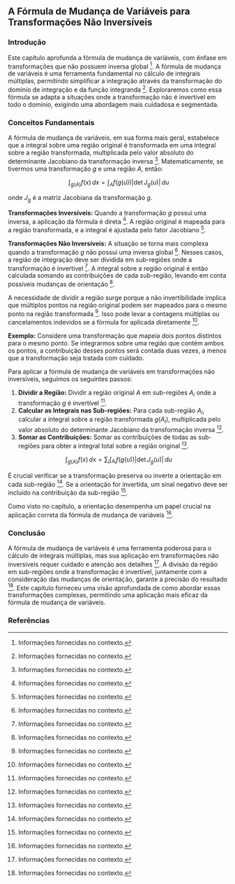## A Fórmula de Mudança de Variáveis para Transformações Não Inversíveis

### Introdução
Este capítulo aprofunda a fórmula de mudança de variáveis, com ênfase em transformações que não possuem inversa global [^1]. A fórmula de mudança de variáveis é uma ferramenta fundamental no cálculo de integrais múltiplas, permitindo simplificar a integração através da transformação do domínio de integração e da função integranda [^1]. Exploraremos como essa fórmula se adapta a situações onde a transformação não é invertível em todo o domínio, exigindo uma abordagem mais cuidadosa e segmentada.

### Conceitos Fundamentais

A fórmula de mudança de variáveis, em sua forma mais geral, estabelece que a integral sobre uma região original é transformada em uma integral sobre a região transformada, multiplicada pelo valor absoluto do determinante Jacobiano da transformação inversa [^1]. Matematicamente, se tivermos uma transformação $g$ e uma região $A$, então:

$$\
\int_{g(A)} f(x) \, dx = \int_{A} f(g(u)) |\det J_g(u)| \, du
$$

onde $J_g$ é a matriz Jacobiana da transformação $g$.

**Transformações Inversíveis:** Quando a transformação $g$ possui uma inversa, a aplicação da fórmula é direta [^1]. A região original é mapeada para a região transformada, e a integral é ajustada pelo fator Jacobiano [^1].

**Transformações Não Inversíveis:** A situação se torna mais complexa quando a transformação $g$ não possui uma inversa global [^1]. Nesses casos, a região de integração deve ser dividida em sub-regiões onde a transformação é invertível [^1]. A integral sobre a região original é então calculada somando as contribuições de cada sub-região, levando em conta possíveis mudanças de orientação [^1].

A necessidade de dividir a região surge porque a não invertibilidade implica que múltiplos pontos na região original podem ser mapeados para o mesmo ponto na região transformada [^1]. Isso pode levar a contagens múltiplas ou cancelamentos indevidos se a fórmula for aplicada diretamente [^1].

**Exemplo:** Considere uma transformação que mapeia dois pontos distintos para o mesmo ponto. Se integrarmos sobre uma região que contém ambos os pontos, a contribuição desses pontos será contada duas vezes, a menos que a transformação seja tratada com cuidado.

Para aplicar a fórmula de mudança de variáveis em transformações não inversíveis, seguimos os seguintes passos:

1. **Dividir a Região:** Dividir a região original $A$ em sub-regiões $A_i$ onde a transformação $g$ é invertível [^1].
2. **Calcular as Integrais nas Sub-regiões:** Para cada sub-região $A_i$, calcular a integral sobre a região transformada $g(A_i)$, multiplicada pelo valor absoluto do determinante Jacobiano da transformação inversa [^1].
3. **Somar as Contribuições:** Somar as contribuições de todas as sub-regiões para obter a integral total sobre a região original [^1].

$$\
\int_{g(A)} f(x) \, dx = \sum_i \int_{A_i} f(g(u)) |\det J_g(u)| \, du
$$

É crucial verificar se a transformação preserva ou inverte a orientação em cada sub-região [^1]. Se a orientação for invertida, um sinal negativo deve ser incluído na contribuição da sub-região [^1].

Como visto no capítulo, a orientação desempenha um papel crucial na aplicação correta da fórmula de mudança de variáveis [^1].

### Conclusão

A fórmula de mudança de variáveis é uma ferramenta poderosa para o cálculo de integrais múltiplas, mas sua aplicação em transformações não inversíveis requer cuidado e atenção aos detalhes [^1]. A divisão da região em sub-regiões onde a transformação é invertível, juntamente com a consideração das mudanças de orientação, garante a precisão do resultado [^1]. Este capítulo forneceu uma visão aprofundada de como abordar essas transformações complexas, permitindo uma aplicação mais eficaz da fórmula de mudança de variáveis.

### Referências
[^1]: Informações fornecidas no contexto.
<!-- END -->
